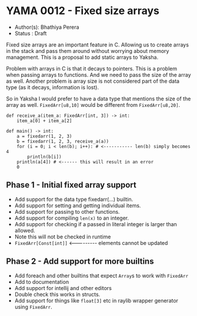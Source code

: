 # YAMA 0012 - Fixed size arrays

- Author(s): Bhathiya Perera
- Status   : Draft

Fixed size arrays are an important feature in C. Allowing us to create arrays in the stack and pass them around without worrying about memory management. This is a proposal to add static arrays to Yaksha.

Problem with arrays in C is that it decays to pointers. This is a problem when passing arrays to functions. And we need to pass the size of the array as well. Another problem is array size is not considered part of the data type (as it decays, information is lost).
 
So in Yaksha I would prefer to have a data type that mentions the size of the array as well. `FixedArr[u8,10]` would be different from `FixedArr[u8,20]`. 

```yaksha
def receive_a(item_a: FixedArr[int, 3]) -> int:
    item_a[0] + item_a[2]

def main() -> int:
    a = fixedarr(1, 2, 3)
    b = fixedarr(1, 2, 3, receive_a(a))
    for (i = 0; i < len(b); i++): # <----------- len(b) simply becomes 4
        println(b[i])
    println(a[4]) # <------ this will result in an error
    0
```

## Phase 1 - Initial fixed array support

* Add support for the data type fixedarr(...) builtin.
* Add support for setting and getting individual items.
* Add support for passing to other functions.
* Add support for compiling `len(x)` to an integer.
* Add support for checking if a passed in literal integer is larger than allowed.
* Note this will not be checked in runtime
* `FixedArr[Const[int]]` <--------- elements cannot be updated

## Phase 2 - Add support for more builtins
* Add foreach and other builtins that expect `Array`s to work with `FixedArr`
* Add to documentation
* Add support for intellij and other editors
* Double check this works in structs.
* Add support for things like `float[3]` etc in raylib wrapper generator using `FixedArr`.
